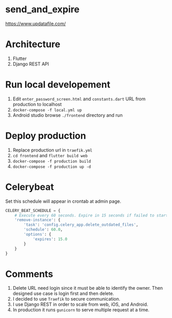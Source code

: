 # send_and_expire

https://www.updatafile.com/

# Architecture
1. Flutter
2. Django REST API

# Run local developement
1. Edit `enter_password_screen.html` and `constants.dart` URL from production to localhost
2. `docker-compose -f local.yml up`
3. Android studio browse `./frontend` directory and run

# Deploy production
1. Replace production url in `traefik.yml`
2. `cd frontend` and `flutter build web`
3. `docker-compose -f production build`
4. `docker-compose -f production up -d`

# Celerybeat
Set this schedule will appear in crontab at admin page.
```python
CELERY_BEAT_SCHEDULE = {
    # Execute every 60 seconds. Expire in 15 seconds if failed to start.
    'remove-instance': {
        'task': 'config.celery_app.delete_outdated_files',
        'schedule': 60.0,
        'options': {
            'expires': 15.0
        }
    }
}
```

# Comments
1. Delete URL need login since it must be able to identify the owner.
   Then designed use case is login first and then delete.
2. I decided to use `Traefik` to secure communication.
3. I use Django REST in order to scale from web, iOS, and Android.
4. In production it runs `gunicorn` to serve multiple request at a time.

